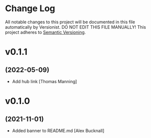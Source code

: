 # Change Log

All notable changes to this project will be documented in this file
automatically by Versionist. DO NOT EDIT THIS FILE MANUALLY!
This project adheres to [Semantic Versioning](http://semver.org/).

# v0.1.1
## (2022-05-09)

* Add hub link [Thomas Manning]

# v0.1.0
## (2021-11-01)

* Added banner to README.md [Alex Bucknall]
